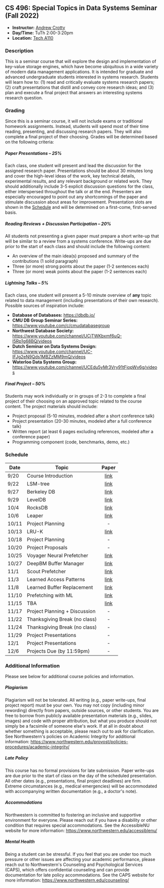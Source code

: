 ## CS 496: Special Topics in Data Systems Seminar (Fall 2022)
* **Instructor:** [Andrew Crotty](https://cs.brown.edu/people/acrotty/)
* **Day/Time:** TuTh 2:00-3:20pm
* **Location:** [Tech A110](https://www.northwestern.edu/fm/campus/classroom-catalog/tech-a110.html)

### Description
This is a seminar course that will explore the design and implementation of
key-value storage engines, which have become ubiquitous in a wide variety of
modern data management applications. It is intended for graduate and advanced
undergraduate students interested in systems research. Students will learn how
to: (1) read and critically evaluate systems research papers; (2) craft
presentations that distill and convey core research ideas; and (3) plan and
execute a final project that answers an interesting systems research question.

### Grading
Since this is a seminar course, it will not include exams or traditional
homework assignments. Instead, students will spend most of their time reading,
presenting, and discussing research papers. They will also complete a final
project of their choosing. Grades will be determined based on the following
criteria:

##### Paper Presentations – 25%
Each class, one student will present and lead the discussion for the
assigned research paper. Presentations should be about 30 minutes long and cover
the high-level ideas of the work, key technical details, experimental results,
and any relevant background or related work. They should additionally include
3-5 explicit discussion questions for the class, either interspersed throughout
the talk or at the end. Presenters are especially encouraged to point out any
shortcomings of the paper and stimulate discussion about areas for improvement.
Presentation slots are shown in the [Schedule](#schedule) and will be determined
on a first-come, first-served basis.

##### Reading Reviews + Discussion Participation – 20%
All students not presenting a given paper must prepare a short write-up that
will be similar to a review from a systems conference. Write-ups are due prior
to the start of each class and should include the following content:

* An overview of the main idea(s) proposed and summary of the contributions (1 solid paragraph)
* Three (or more) strong points about the paper (1-2 sentences each)
* Three (or more) weak points about the paper (1-2 sentences each)

##### Lightning Talks – 5%
Each class, one student will present a 5-10 minute overview of **any** topic
related to data management (including presentations of their own research).
Possible sources of inspiration include:

* **Database of Databases:** https://dbdb.io/
* **CMU DB Group Seminar Series:** https://www.youtube.com/c/cmudatabasegroup
* **Northwest Database Society:** https://www.youtube.com/channel/UCjTWKbxmf6uQ-l5Rp1g68BQ/videos
* **Dutch Seminar on Data Systems Design:** https://www.youtube.com/channel/UC-lFJg2eN9Qds1MBZzMM9mQ/videos
* **Waterloo Data Systems Group:** https://www.youtube.com/channel/UCEdu5yMr3Vry91tFjopWv6g/videos

##### Final Project – 50%
Students may work individually or in groups of 2-3 to complete a final project
of their choosing on an approved topic related to the course content. The
project materials should include:

* Project proposal (5-10 minutes, modeled after a short conference talk)
* Project presentation (20-30 minutes, modeled after a full conference talk)
* Written report (at least 6 pages excluding references, modeled after a conference paper)
* Programming component (code, benchmarks, demo, etc.)

### Schedule
| Date  | Topic                         | Paper                              |
| ----- | ----------------------------- | :--------------------------------: |
| 9/20  | Course Introduction           | [link](papers/cs496_f22_09-20.pdf) |
| 9/22  | LSM-tree                      | [link](papers/cs496_f22_09-22.pdf) |
| 9/27  | Berkeley DB                   | [link](papers/cs496_f22_09-27.pdf) |
| 9/29  | LevelDB                       | [link](papers/cs496_f22_09-29.pdf) |
| 10/4  | RocksDB                       | [link](papers/cs496_f22_10-04.pdf) |
| 10/6  | Leaper                        | [link](papers/cs496_f22_10-06.pdf) |
| 10/11 | Project Planning              | -                                  |
| 10/13 | LRU-K                         | [link](papers/cs496_f22_10-13.pdf) |
| 10/18 | Project Planning              | -                                  |
| 10/20 | Project Proposals             | -                                  |
| 10/25 | Voyager Neural Prefetcher     | [link](papers/cs496_f22_10-25.pdf) |
| 10/27 | DeepBM Buffer Manager         | [link](papers/cs496_f22_10-27.pdf) |
| 11/1  | Scout Prefetcher              | [link](papers/cs496_f22_11-01.pdf) |
| 11/3  | Learned Access Patterns       | [link](papers/cs496_f22_11-03.pdf) |
| 11/8  | Learned Buffer Replacement    | [link](papers/cs496_f22_11-08.pdf) |
| 11/10 | Prefetching with ML           | [link](papers/cs496_f22_11-10.pdf) |
| 11/15 | TBA                           | [link](papers/cs496_f22_11-15.pdf) |
| 11/17 | Project Planning + Discussion | -                                  |
| 11/22 | Thanksgiving Break (no class) | -                                  |
| 11/24 | Thanksgiving Break (no class) | -                                  |
| 11/29 | Project Presentations         | -                                  |
| 12/1  | Project Presentations         | -                                  |
| 12/6  | Projects Due (by 11:59pm)     | -                                  |

### Additional Information
Please see below for additional course policies and information.

##### Plagiarism
Plagiarism will not be tolerated. All writing (e.g., paper write-ups, final
project report) must be your own. You may not copy (including minor rewording)
directly from papers, outside sources, or other students. You are free to borrow
from publicly available presentation materials (e.g., slides, images) and code
with proper attribution, but what you produce should not simply be a facsimile
of someone else's work. If at all in doubt about whether something is
acceptable, please reach out to ask for clarification. See Northwestern's
policies on Academic Integrity for additional information:
https://www.northwestern.edu/provost/policies-procedures/academic-integrity/

##### Late Policy
This course has no formal provisions for late submission. Paper write-ups are
due prior to the start of class on the day of the scheduled presentation. All
other dates (e.g., presentations, final project deadlines) are firm. Extreme
circumstances (e.g., medical emergencies) will be accommodated with accompanying
written documentation (e.g., a doctor's note).

##### Accommodations
Northwestern is committed to fostering an inclusive and supportive environment
for everyone. Please reach out if you have a disability or other condition that
requires special accommodations. See the AccessibleNU website for more
information: https://www.northwestern.edu/accessiblenu/

##### Mental Health
Being a student can be stressful. If you feel that you are under too much
pressure or other issues are affecting your academic performance, please reach
out to Northwestern's Counseling and Psychological Services (CAPS), which offers
confidential counseling and can provide documentation for late policy
accommodations. See the CAPS website for more information:
https://www.northwestern.edu/counseling/
